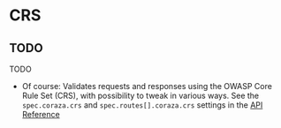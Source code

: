 # CRS

## TODO

TODO




* Of course: Validates requests and responses using the OWASP Core Rule Set (CRS),
  with possibility to tweak in various ways.
  See the `spec.coraza.crs` and `spec.routes[].coraza.crs`
  settings in the [API Reference](crd-doc.md)
